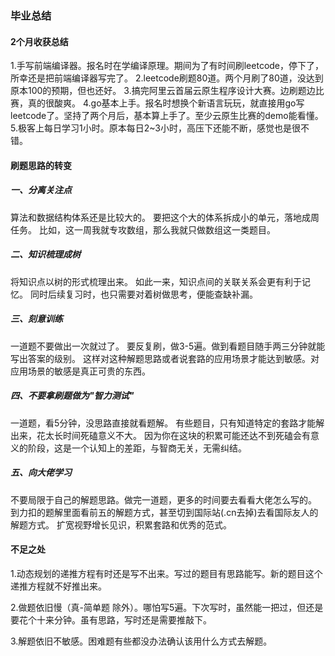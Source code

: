 ### 毕业总结

#### 2个月收获总结
1.手写前端编译器。报名时在学编译原理。期间为了有时间刷leetcode，停下了，所幸还是把前端编译器写完了。
2.leetcode刷题80道。两个月刷了80道，没达到原本100的预期，但也还好。
3.搞完阿里云首届云原生程序设计大赛。边刷题边比赛，真的很酸爽。
4.go基本上手。报名时想换个新语言玩玩，就直接用go写leetcode了。坚持了两个月后，基本算上手了。至少云原生比赛的demo能看懂。
5.极客上每日学习1小时。原本每日2~3小时，高压下还能不断，感觉也是很不错。

#### 刷题思路的转变

##### 一、分离关注点
算法和数据结构体系还是比较大的。
要把这个大的体系拆成小的单元，落地成周任务。
比如，这一周我就专攻数组，那么我就只做数组这一类题目。

##### 二、知识梳理成树
将知识点以树的形式梳理出来。
如此一来，知识点间的关联关系会更有利于记忆。
同时后续复习时，也只需要对着树做思考，便能查缺补漏。

##### 三、刻意训练
一道题不要做出一次就过了。
要反复刷，做3-5遍。做到看题目随手两三分钟就能写出答案的级别。
这样对这种解题思路或者说套路的应用场景才能达到敏感。对应用场景的敏感是真正可贵的东西。

##### 四、不要拿刷题做为"智力测试"
一道题，看5分钟，没思路直接就看题解。
有些题目，只有知道特定的套路才能解出来，花太长时间死磕意义不大。
因为你在这块的积累可能还达不到死磕会有意义的阶段，这是一个认知上的差距，与智商无关，无需纠结。

##### 五、向大佬学习
不要局限于自己的解题思路。做完一道题，更多的时间要去看看大佬怎么写的。
到力扣的题解里面看前五的解题方式，甚至切到国际站(.cn去掉)去看国际友人的解题方式。
扩宽视野增长见识，积累套路和优秀的范式。


#### 不足之处

1.动态规划的递推方程有时还是写不出来。写过的题目有思路能写。新的题目这个递推方程就不好推出来。

2.做题依旧慢（真-简单题 除外）。哪怕写5遍。下次写时，虽然能一把过，但还是要花个十来分钟。虽有思路，写时还是需要推敲下。

3.解题依旧不敏感。困难题有些都没办法确认该用什么方式去解题。
